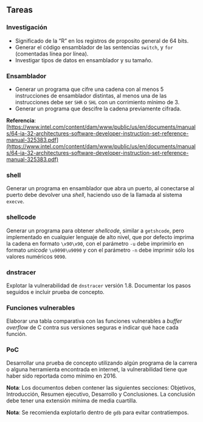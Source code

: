 ## Tareas

### Investigación
+ Significado de la “R” en los registros de proposito general  de 64 bits.
+ Generar el código ensamblador de las sentencias `switch`,  y `for` (comentadas línea por línea).
+ Investigar tipos de datos en ensamblador y su tamaño.

### Ensamblador
+ Generar un programa que cifre una cadena con al menos  5 instrucciones de ensamblador distintas, al menos una de  las instrucciones debe ser `SHR` o `SHL` con un corrimiento  mínimo de 3.
+ Generar un programa que descifre la cadena previamente  cifrada.

**Referencia**: [https://www.intel.com/content/dam/www/public/us/en/documents/manuals/64-ia-32-architectures-software-developer-instruction-set-reference-manual-325383.pdf](https://www.intel.com/content/dam/www/public/us/en/documents/manuals/64-ia-32-architectures-software-developer-instruction-set-reference-manual-325383.pdf) 

### shell
Generar un programa en ensamblador que abra un puerto, al  conectarse al puerto debe devolver una *shell*, haciendo uso de  la llamada al sistema `execve`.

### shellcode

Generar un programa para obtener *shellcode*, similar a  `getshcode`, pero implementado en cualquier lenguaje de alto nivel, que por defecto imprima la cadena en formato `\x90\x90`, con el parámetro `-u` debe imprimirlo en formato  *unicode* `\u9090\u9090` y con el parámetro `-n` debe imprimir sólo los valores numéricos `9090`.

### dnstracer

Explotar la vulnerabilidad de `dnstracer` versión 1.8. Documentar los pasos seguidos e incluir prueba de concepto. 

### Funciones vulnerables

Elaborar una tabla comparativa con las funciones vulnerables a *buffer overflow* de C contra sus versiones seguras e indicar qué hace cada función.

### PoC

Desarrollar una prueba de concepto utilizando algún programa de la carrera o alguna herramienta encontrada en internet, la vulnerabilidad tiene que haber sido reportada como mínimo en 2016.

**Nota**: Los documentos deben contener las siguientes secciones: Objetivos, Introducción, Resumen ejecutivo, Desarrollo y Conclusiones. La conclusión debe tener una extensión mínima de media cuartilla.

**Nota**: Se recomienda explotarlo dentro de `gdb` para evitar contratiempos.
